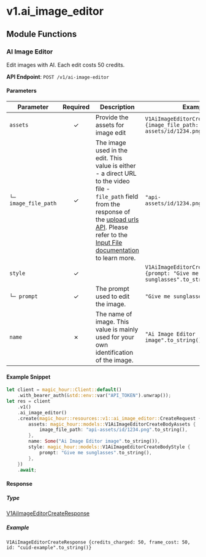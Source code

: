 # v1.ai_image_editor

## Module Functions
### AI Image Editor <a name="create"></a>

Edit images with AI. Each edit costs 50 credits.

**API Endpoint**: `POST /v1/ai-image-editor`

#### Parameters

| Parameter | Required | Description | Example |
|-----------|:--------:|-------------|--------|
| `assets` | ✓ | Provide the assets for image edit | `V1AiImageEditorCreateBodyAssets {image_file_path: "api-assets/id/1234.png".to_string()}` |
| `└─ image_file_path` | ✓ | The image used in the edit. This value is either - a direct URL to the video file - `file_path` field from the response of the [upload urls API](https://docs.magichour.ai/api-reference/files/generate-asset-upload-urls).  Please refer to the [Input File documentation](https://docs.magichour.ai/api-reference/files/generate-asset-upload-urls#input-file) to learn more.  | `"api-assets/id/1234.png".to_string()` |
| `style` | ✓ |  | `V1AiImageEditorCreateBodyStyle {prompt: "Give me sunglasses".to_string()}` |
| `└─ prompt` | ✓ | The prompt used to edit the image. | `"Give me sunglasses".to_string()` |
| `name` | ✗ | The name of image. This value is mainly used for your own identification of the image. | `"Ai Image Editor image".to_string()` |

#### Example Snippet

```rust
let client = magic_hour::Client::default()
    .with_bearer_auth(&std::env::var("API_TOKEN").unwrap());
let res = client
    .v1()
    .ai_image_editor()
    .create(magic_hour::resources::v1::ai_image_editor::CreateRequest {
        assets: magic_hour::models::V1AiImageEditorCreateBodyAssets {
            image_file_path: "api-assets/id/1234.png".to_string(),
        },
        name: Some("Ai Image Editor image".to_string()),
        style: magic_hour::models::V1AiImageEditorCreateBodyStyle {
            prompt: "Give me sunglasses".to_string(),
        },
    })
    .await;
```

#### Response

##### Type
[V1AiImageEditorCreateResponse](/src/models/v1_ai_image_editor_create_response.rs)

##### Example
`V1AiImageEditorCreateResponse {credits_charged: 50, frame_cost: 50, id: "cuid-example".to_string()}`
<!-- CUSTOM DOCS START -->

<!-- CUSTOM DOCS END -->

